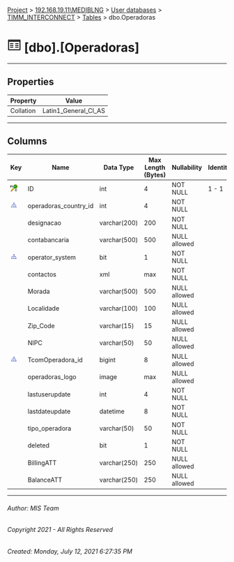 #### 

[Project](../../../../index.md) > [192.168.19.11\\MEDIBLNG](../../../index.md) > [User databases](../../index.md) > [TIMM_INTERCONNECT](../index.md) > [Tables](Tables.md) > dbo.Operadoras

# ![Tables](../../../../Images/Table32.png) [dbo].[Operadoras]

---

## <a name="#properties"></a>Properties

| Property | Value |
|---|---|
| Collation | Latin1_General_CI_AS |


---

## <a name="#columns"></a>Columns

| Key | Name | Data Type | Max Length (Bytes) | Nullability | Identity | Default |
|---|---|---|---|---|---|---|
| [![Cluster Primary Key PK_operadoras: ID](../../../../Images/pkcluster.png)](#indexes) | ID | int | 4 | NOT NULL | 1 - 1 |  |
| [![Indexes IX_STD_SEEK](../../../../Images/Index.png)](#indexes) | operadoras_country_id | int | 4 | NOT NULL |  |  |
|  | designacao | varchar(200) | 200 | NOT NULL |  |  |
|  | contabancaria | varchar(500) | 500 | NULL allowed |  |  |
| [![Indexes IX_STD_SEEK](../../../../Images/Index.png)](#indexes) | operator_system | bit | 1 | NOT NULL |  |  |
|  | contactos | xml | max | NOT NULL |  |  |
|  | Morada | varchar(500) | 500 | NULL allowed |  |  |
|  | Localidade | varchar(100) | 100 | NULL allowed |  |  |
|  | Zip_Code | varchar(15) | 15 | NULL allowed |  |  |
|  | NIPC | varchar(50) | 50 | NULL allowed |  |  |
| [![Indexes IX_STD_SEEK](../../../../Images/Index.png)](#indexes) | TcomOperadora_id | bigint | 8 | NULL allowed |  |  |
|  | operadoras_logo | image | max | NULL allowed |  |  |
|  | lastuserupdate | int | 4 | NOT NULL |  |  |
|  | lastdateupdate | datetime | 8 | NOT NULL |  |  |
|  | tipo_operadora | varchar(50) | 50 | NOT NULL |  | ('FIXMOB') |
|  | deleted | bit | 1 | NOT NULL |  | ((0)) |
|  | BillingATT | varchar(250) | 250 | NULL allowed |  |  |
|  | BalanceATT | varchar(250) | 250 | NULL allowed |  |  |


---

###### Author:  MIS Team

###### Copyright 2021 - All Rights Reserved

###### Created: Monday, July 12, 2021 6:27:35 PM

